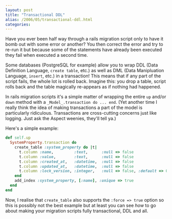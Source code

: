 ```yaml
---
layout: post
title: "Transactional DDL"
alias: /2006/05/transactional-ddl.html
categories:
---
```

Have you ever been half way through a rails migration script only to have it bomb out with some error or another? You then correct the error and try to re-run it but because some of the statements have already been executed they fail when executed a second time.

Some databases (PostgreSQL for example) allow you to wrap DDL (Data Definition Language, `create table`, etc.) as well as DML (Data Manipluation Language, `insert`, etc.) in a transaction! This means that if any part of the script fails, the whole lot is rolled back. Imagine this: you drop a table, script rolls back and the table magically re-appears as if nothing had happened.

In rails migration scripts it's a simple matter of wrapping the entire `up` and/or `down` method with a `_Model_.transaction do ... end`. (Yet another time I really think the idea of making transactions a part of the model is particularly ridiculous. Transactions are cross-cutting concerns just like logging. Just ask the Aspect weenies, they'll tell ya.)

Here's a simple example:

``` ruby
def self.up
  SystemProperty.transaction do
    create_table :system_property do |t|
      t.column :name,         :text,      :null => false
      t.column :value,        :text,      :null => false
      t.column :created_at,   :datetime,  :null => false
      t.column :updated_at,   :datetime,  :null => false
      t.column :lock_version, :integer,   :null => false, :default => 0
    end
    add_index :system_property, [:name], :unique => true
  end
end
```

Now, I realise that `create_table` also supports the `:force => true` option so this is possibly not the best example but at least you can see _how_ to go about making your migration scripts fully transactional, DDL and all.
